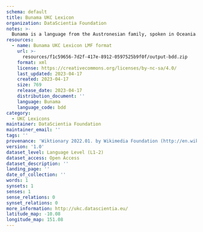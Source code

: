 ```yaml
---
schema: default
title: Bunama UKC Lexicon
organization: DataScientia Foundation
notes: >-
  Bunama is a language from the Austronesian family, spoken in Oceania. The UKC Lexicon of Bunama is represented as a lexico-semantic network. It consists of words, word senses, synsets, as well as sense-level and synset-level relationships.
resources:
  - name: Bunama UKC Lexicon LMF format
    url: >-
      resources/f1c59656-7d2f-417e-8912-0597525b9f0f/output-bdd.zip
    format: xml
    license: https://creativecommons.org/licenses/by-nc-sa/4.0/
    last_updated: 2023-04-17
    created: 2023-04-17
    size: 769
    release_date: 2023-04-17
    distribution_document: ''
    language: Bunama
    language_code: bdd
category:
  - UKC Lexicons
maintainer: DataScientia Foundation
maintainer_email: ''
tags: ''
provenance: 'Wiktionary 2022.01. by Wikimedia Foundation (http://en.wiktionary.org); Princeton WordNet 2.1 by Princeton University (https://wordnet.princeton.edu)'
version: '1.0'
dataset_level: Language Level (L1-2)
dataset_access: Open Access
dataset_description: ''
landing_page: ''
date_of_collection: ''
words: 1
synsets: 1
senses: 1
sense_relations: 0
synset_relations: 0
more_information: http://ukc.datascientia.eu/
latitude_map: -10.08
longitude_map: 151.08
---
```


